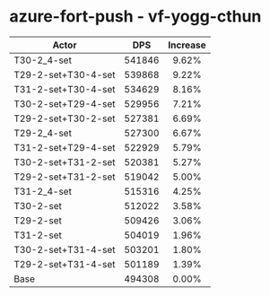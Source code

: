 # azure-fort-push - vf-yogg-cthun
| Actor | DPS | Increase |
|---|:---:|:---:|
|T30-2_4-set|541846|9.62%|
|T29-2-set+T30-4-set|539868|9.22%|
|T31-2-set+T30-4-set|534629|8.16%|
|T30-2-set+T29-4-set|529956|7.21%|
|T29-2-set+T30-2-set|527381|6.69%|
|T29-2_4-set|527300|6.67%|
|T31-2-set+T29-4-set|522929|5.79%|
|T30-2-set+T31-2-set|520381|5.27%|
|T29-2-set+T31-2-set|519042|5.00%|
|T31-2_4-set|515316|4.25%|
|T30-2-set|512022|3.58%|
|T29-2-set|509426|3.06%|
|T31-2-set|504019|1.96%|
|T30-2-set+T31-4-set|503201|1.80%|
|T29-2-set+T31-4-set|501189|1.39%|
|Base|494308|0.00%|
